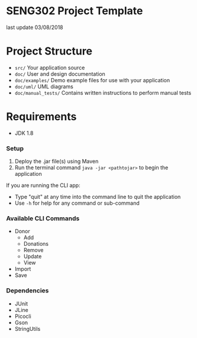 # SENG302 Project Template
last update 03/08/2018

# Project Structure
 - `src/` Your application source
 - `doc/` User and design documentation
 - `doc/examples/` Demo example files for use with your application
 - `doc/uml/` UML diagrams
 - `doc/manual_tests/` Contains written instructions to perform manual tests
 
 # Requirements
 
 * JDK 1.8
 
 ### Setup
 
 1. Deploy the .jar file(s) using Maven
 2. Run the terminal command `java -jar <pathtojar>` to begin the application
 
 If you are running the CLI app:
 * Type "quit" at any time into the command line to quit the application
 * Use `-h` for help for any command or sub-command
 
 ### Available CLI Commands
 
 * Donor
    * Add
    * Donations
    * Remove
    * Update
    * View
 * Import
 * Save
 
 ### Dependencies
 
 * JUnit
 * JLine
 * Picocli
 * Gson
 * StringUtils